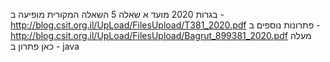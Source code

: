 בגרות 2020 מועד א שאלה 5
השאלה המקורית מופיעה ב - http://blog.csit.org.il/UpLoad/FilesUpload/T381_2020.pdf
פתרונות נוספים ב - http://blog.csit.org.il/UpLoad/FilesUpload/Bagrut_899381_2020.pdf
מעלה כאן פתרון ב - java
